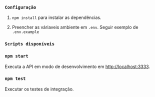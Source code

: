 
### `Configuração`

1. `npm install` para instalar as dependências.

2. Preencher as váriaveis ambiente em `.env`. Seguir exemplo de `.env.example`

### `Scripts disponíveis`

### `npm start`

Executa a API em modo de desenvolvimento em [http://localhost:3333](http://localhost:3333).


### `npm test`

Executar os testes de integração.
